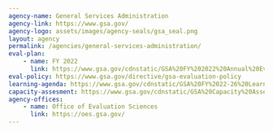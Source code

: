 ```yaml
---
agency-name: General Services Administration
agency-link: https://www.gsa.gov/
agency-logo: assets/images/agency-seals/gsa_seal.png
layout: agency
permalink: /agencies/general-services-administration/
eval-plan:
    - name: FY 2022
      link: https://www.gsa.gov/cdnstatic/GSA%20FY%202022%20Annual%20Evaluation%20Plan.pdf
eval-policy: https://www.gsa.gov/directive/gsa-evaluation-policy
learning-agenda: https://www.gsa.gov/cdnstatic/GSA%20FY%2022-26%20Learning%20Agenda.pdf
capacity-assesment: https://www.gsa.gov/cdnstatic/GSA%20Capacity%20Assessment%20for%20Evidence%20Building%20and%20Evaluation.pdf
agency-offices:
    - name: Office of Evaluation Sciences
      link: https://oes.gsa.gov/
---
```

